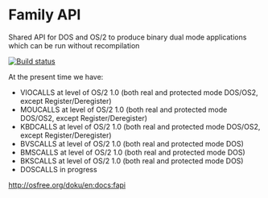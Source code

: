 # Family API

Shared API for DOS and OS/2 to produce binary dual mode applications which can be run without recompilation

[![Build status](https://github.com/prokushev/FamilyAPI/actions/workflows/build.yml/badge.svg)](https://github.com/prokushev/FamilyAPI/actions?query=workflow%3Abuild.yml)


At the present time we have:

- VIOCALLS at level of OS/2 1.0 (both real and protected mode DOS/OS2, except Register/Deregister)
- MOUCALLS at level of OS/2 1.0 (both real and protected mode DOS/OS2, except Register/Deregister)
- KBDCALLS at level of OS/2 1.0 (both real and protected mode DOS/OS2, except Register/Deregister)
- BVSCALLS at level of OS/2 1.0 (both real and protected mode DOS)
- BMSCALLS at level of OS/2 1.0 (both real and protected mode DOS)
- BKSCALLS at level of OS/2 1.0 (both real and protected mode DOS)
- DOSCALLS in progress

http://osfree.org/doku/en:docs:fapi
